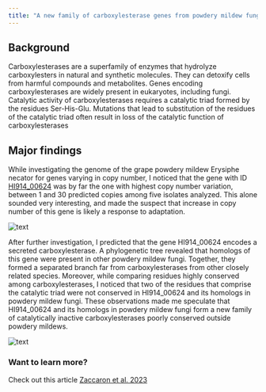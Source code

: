 ```yaml
---
title: "A new family of carboxylesterase genes from powdery mildew fungi"
---
```



## Background
Carboxylesterases are a superfamily of enzymes that hydrolyze carboxylesters in natural and synthetic molecules. They can detoxify cells from harmful compounds and metabolites. Genes encoding carboxylesterases are widely present in eukaryotes, including fungi. Catalytic activity of carboxylesterases requires a catalytic triad formed by the residues Ser-His-Glu. Mutations that lead to substitution of the residues of the catalytic triad often result in loss of the catalytic function of carboxylesterases 


## Major findings

While investigating the genome of the grape powdery mildew Erysiphe necator for genes varying in copy number, I noticed that the gene with ID [HI914_00624](https://www.ncbi.nlm.nih.gov/protein/KAI6250615.1/) was by far the one with highest copy number variation, between 1 and 30 predicted copies among five isolates analyzed. This alone sounded very interesting, and made the suspect that increase in copy number of this gene is likely a response to adaptation.

![text](https://alexzaccaron.github.io/images/coesterase_Fig6a.png "COesterase tree")

After further investigation, I predicted that the gene HI914_00624 encodes a secreted carboxylesterase. A phylogenetic tree revealed that homologs of this gene were present in other powdery mildew fungi. Together, they formed a separated branch far from carboxylesterases from other closely related species. Moreover, while comparing residues highly conserved among carboxylesterases, I noticed that two of the residues that comprise the catalytic triad were not conserved in HI914_00624 and its homologs in powdery mildew fungi. These observations made me speculate that HI914_00624 and its homologs in powdery mildew fungi form a new family of catalytically inactive carboxylesterases poorly conserved outside powdery mildews.

![text](https://alexzaccaron.github.io/images/coesterase_Fig6b.png "COesterase CNV")



### Want to learn more?
Check out this article [Zaccaron et al. 2023](https://journals.asm.org/doi/full/10.1128/mbio.00645-23)